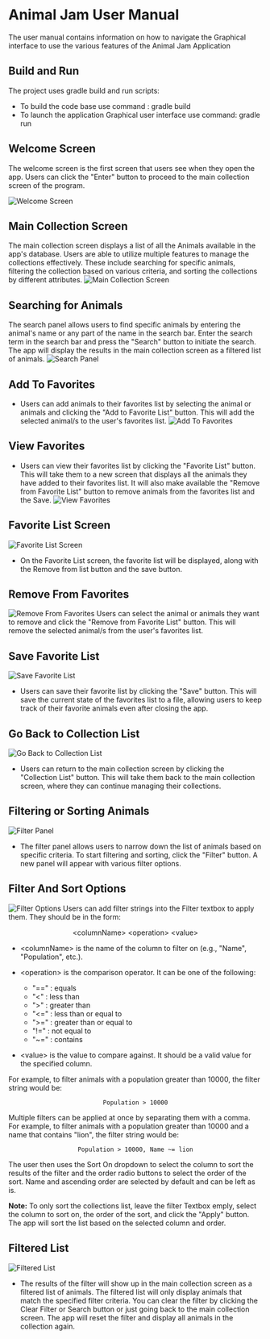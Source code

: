 # Animal Jam User Manual 
The user manual contains information on how to navigate the Graphical interface to use the various features of the Animal Jam Application

## Build and Run
The project uses gradle build and run scripts:
* To build the code base use command : gradle build
* To launch the application Graphical user interface use command: gradle run

## Welcome Screen

The welcome screen is the first screen that users see when they open the app. Users can click the "Enter" button to proceed to the main collection screen of the program.
<br>

![Welcome Screen](welcomeScreen.png)

## Main Collection Screen

The main collection screen displays a list of all the Animals available in the app's database. Users are able to utilize multiple features to manage the collections effectively. These include searching for specific animals, filtering the collection based on various criteria, and sorting the collections by different attributes.
![Main Collection Screen](mainCollection.png)

## Searching for Animals

The search panel allows users to find specific animals by entering the animal's name or any part of the name in the search bar. Enter the search term in the search bar and press the "Search" button to initiate the search. The app will display the results in the main collection screen as a filtered list of animals.
![Search Panel](searchPanel.png)

## Add To Favorites

- Users can add animals to their favorites list by selecting the animal or animals and clicking the "Add to Favorite List" button. This will add the selected animal/s to the user's favorites list.
![Add To Favorites](AddToFavorites.png)

## View Favorites

- Users can view their favorites list by clicking the "Favorite List" button. This will take them to a new screen that displays all the animals they have added to their favorites list. It will also make available the "Remove from Favorite List" button to remove animals from the favorites list and the Save. 
![View Favorites](ViewFavorites.png)

## Favorite List Screen
![Favorite List Screen](favoritesListScreen.png)
- On the Favorite List screen, the favorite list will be displayed, along with the Remove from list button and the save button. 

## Remove From Favorites
![Remove From Favorites](RemoveFromFavorites.png)
Users can select the animal or animals they want to remove and click the "Remove from Favorite List" button. This will remove the selected animal/s from the user's favorites list.

## Save Favorite List
![Save Favorite List](SaveFavoriteList.png)
- Users can save their favorite list by clicking the "Save" button. This will save the current state of the favorites list to a file, allowing users to keep track of their favorite animals even after closing the app.

## Go Back to Collection List
![Go Back to Collection List](GoBackToCollectionList.png)
- Users can return to the main collection screen by clicking the "Collection List" button. This will take them back to the main collection screen, where they can continue managing their collections.

## Filtering or Sorting Animals
![Filter Panel](FilterPanel.png)
- The filter panel allows users to narrow down the list of animals based on specific criteria. To start filtering and sorting, click the "Filter" button. A new panel will appear with various filter options. 

## Filter And Sort Options
![Filter Options](FilterOptions.png)
Users can add filter strings into the Filter textbox to apply them. They should be in the form:

<center> &ltcolumnName> &ltoperation> &ltvalue> </center>


- \<columnName> is the name of the column to filter on (e.g., "Name", "Population", etc.).
- \<operation> is the comparison operator. It can be one of the following:   
    - "==" : equals 
    - "<"  : less than
    - ">"  : greater than
    - "<=" : less than or equal to
    - ">=" : greater than or equal to
    - "!=" : not equal to
    - "~=" : contains

- \<value> is the value to compare against. It should be a valid value for the specified column.  

For example, to filter animals with a population greater than 10000, the filter string would be: <center>`Population > 10000`</center>

Multiple filters can be applied at once by separating them with a comma. For example, to filter animals with a population greater than 10000 and a name that contains "lion", the filter string would be: <center>`Population > 10000, Name ~= lion`</center>

The user then uses the Sort On dropdown to select the column to sort the results of the filter and the order radio buttons to select the order of the sort. Name and ascending order are selected by default and can be left as is.  

**Note:** To only sort the collections list, leave the filter Textbox emply, select the column to sort on, the order of the sort, and click the "Apply" button. The app will sort the list based on the selected column and order.



## Filtered List
![Filtered List](FilteredList.png)
- The results of the filter will show up in the main collection screen as a filtered list of animals. The filtered list will only display animals that match the specified filter criteria. You can clear the filter by clicking the Clear Filter or Search button or just going back to the main collection screen. The app will reset the filter and display all animals in the collection again.



